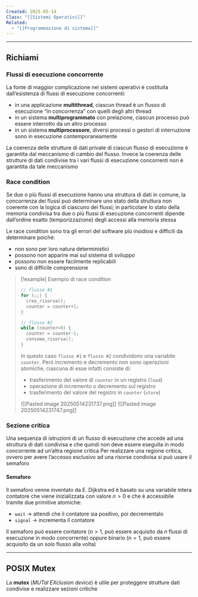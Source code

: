 ```yaml
---
Created: 2025-05-14
Class: "[[Sistemi Operativi]]"
Related:
  - "[[Programmazione di sistema]]"
---
```

---
## Richiami
### Flussi di esecuzione concorrente
La fonte di maggior complicazione nei sistemi operativi è costituita dall’esistenza di flussi di esecuzione concorrenti:
- in una applicazione **multithread**, ciascun thread è un flusso di esecuzione “in concorrenza” con quelli degli altri thread
- in un sistema **multiprogrammato** con prelazione, ciascun processo può essere interrotto da un altro processo
- in un sistema **multiprocessore**, diversi processi o gestori di interruzione sono in esecuzione contemporaneamente

La coerenza delle strutture di dati private di ciascun flusso di esecuzione è garantita dal meccanismo di cambio del flusso. Invece la coerenza delle strutture di dati condivise tra i vari flussi di esecuzione concorrenti non è garantita da tale meccanismo

### Race condition
Se due o più flussi di esecuzione hanno una struttura di dati in comune, la concorrenza dei flussi può determinare uno stato della struttura non coerente con la logica di ciascuno dei flussi; in particolare lo stato della memoria condivisa tra due o più flussi di esecuzione concorrenti dipende dall’ordine esatto (temporizzazione) degli accessi alla memoria stessa

Le race condition sono tra gli errori del software più insidiosi e difficili da determinare poiché:
- non sono per loro natura deterministici
- possono non apparire mai sul sistema di sviluppo
- possono non essere facilmente replicabili
- sono di difficile comprensione

>[!example] Esempio di race condition
>```c
>// flusso #1
>for (;;) {
>	crea_risorsa();
>	counter = counter+1;
>}
>
>// flusso #2
>while (counter>0) {
>	counter = counter-1;
>	consuma_risorsa();
>}
>```
>
>In questo caso `flusso #1` e `flusso #2` condividono una variabile `counter`. Però incremento e decremento non sono operazioni atomiche, ciascuna di esse infatti consiste di:
>- trasferimento del valore di `counter` in un registro (`load`)
>- operazione di incremento o decremento sul registro
>- trasferimento del valore del registro in `counter` (`store`)
>
>![[Pasted image 20250514231737.png]]
>![[Pasted image 20250514231747.png]]

### Sezione critica
Una sequenza di istruzioni di un flusso di esecuzione che accede ad una struttura di dati condivisa e che quindi non deve essere eseguita in modo concorrente ad un’altra regione critica
Per realizzare una regione critica, ovvero per avere l’accesso esclusivo ad una risorse condivisa si può usare il semaforo

#### Semaforo
Il semaforo venne inventato da E. Dijkstra ed è basato su una variabile intera contatore che viene inizializzata con valore $n>0$ e che è accessibile tramite due primitive atomiche:
- `wait` → attendi che il contatore sia positivo, poi decrementalo
- `signal` → incrementa il contatore

Il semaforo può essere contatore ($n>1$, può essere acquisito da $n$ flussi di esecuzione in modo concorrente) oppure binario ($n=1$, può essere acquisito da un solo flusso alla volta)

---
## POSIX Mutex
La **mutex** (*MUTal EXclusion device*) è utile per proteggere strutture dati condivise e realizzare sezioni critiche